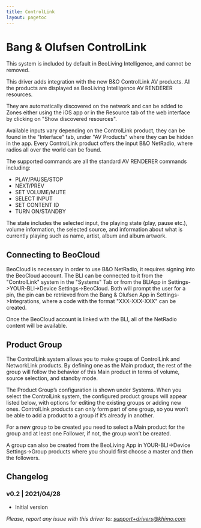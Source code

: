 ```yaml
---
title: ControlLink
layout: pagetoc
---
```


# Bang & Olufsen ControlLink

This system is included by default in BeoLiving Intelligence, and cannot be
removed.

This driver adds integration with the new B&O ControlLink AV products. All the products are displayed as BeoLiving Intelligence AV RENDERER resources.

They are automatically discovered on the network and can be added to Zones either using the iOS app or in the Resource tab of the web interface by clicking on "Show discovered resources".

Available inputs vary depending on the ControlLink product, they can be found in the "Interface" tab, under "AV Products" where they can be hidden in the app. Every ControlLink product offers the input B&O NetRadio, where radios all over the world can be found.

The supported commands are all the standard AV RENDERER commands including:
- PLAY/PAUSE/STOP
- NEXT/PREV
- SET VOLUME/MUTE
- SELECT INPUT
- SET CONTENT ID
- TURN ON/STANDBY

The state includes the selected input, the playing state (play, pause etc.), volume information, the selected source, and information about what is currently playing such as name, artist, album and album artwork. 

## Connecting to BeoCloud
BeoCloud is necessary in order to use B&O NetRadio, it requires signing into the BeoCloud account. The BLI can be connected to it from the "ControlLink" system in the "Systems" Tab or from the BLIApp in Settings->YOUR-BLI->Device Settings->BeoCloud. 
Both will prompt the user for a pin, the pin can be retrieved from the Bang & Olufsen App in Settings->Integrations, where a code with the format "XXX-XXX-XXX" can be created. 

Once the BeoCloud account is linked with the BLI, all of the NetRadio content will be available.

## Product Group

The ControlLink system allows you to make groups of ControlLink and NetworkLink products. By defining one as the Main product, the rest of the group will follow the behavior of this Main product in terms of volume, source selection, and standby mode.

The Product Group’s configuration is shown under Systems. When you select the ControlLink system, the configured product groups will appear listed below, with options for editing the existing groups or adding new ones. ControlLink products can only form part of one group, so you won’t be able to add a product to a group if it’s already in another.

For a new group to be created you need to select a Main product for the group and at least one Follower, if not, the group won’t be created.

A group can also be created from the BeoLiving App in YOUR-BLI->Device Settings->Group products where you should first choose a master and then the followers.

## Changelog
### v0.2 | 2021/04/28
 - Initial version
 
*Please, report any issue with this driver to: support+drivers@khimo.com*